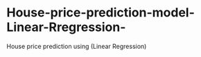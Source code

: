 # House-price-prediction-model-Linear-Rregression-
House price prediction using (Linear Regression) 
